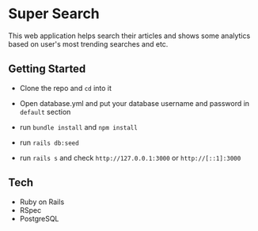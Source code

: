 # Super Search 
This web application helps search their articles and shows some analytics based on user's most trending searches and etc.

## Getting Started

 * Clone the repo and `cd` into it
 
 * Open database.yml and put your database username and password in `default` section

 * run `bundle install` and `npm install`

 * run `rails db:seed`

 * run `rails s` and check `http://127.0.0.1:3000` or `http://[::1]:3000`

 ## Tech

  * Ruby on Rails
  * RSpec
  * PostgreSQL
